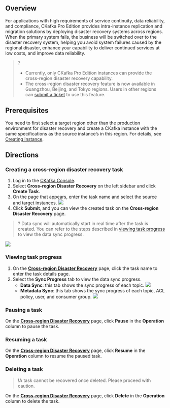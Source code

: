 ## Overview

For applications with high requirements of service continuity, data reliability, and compliance, CKafka Pro Edition provides intra-instance replication and migration solutions by deploying disaster recovery systems across regions. When the primary system fails, the business will be switched over to the disaster recovery system, helping you avoid system failures caused by the regional disaster, enhance your capability to deliver continued services at low costs, and improve data reliability.

>?
>- Currently, only CKafka Pro Edition instances can provide the cross-region disaster recovery capability.
>- The cross-region disaster recovery feature is now available in Guangzhou, Beijing, and Tokyo regions. Users in other regions can [submit a ticket](https://console.cloud.tencent.com/workorder/category) to use this feature.

## Prerequisites

You need to first select a target region other than the production environment for disaster recovery and create a CKafka instance with the same specifications as the source instance’s in this region. For details, see [Creating Instance](https://intl.cloud.tencent.com/document/product/597/39718).

## Directions

### Creating a cross-region disaster recovery task

1. Log in to the [CKafka Console](https://console.cloud.tencent.com/ckafka).
2. Select **Cross-region Disaster Recovery** on the left sidebar and click **Create Task**.
3. On the page that appears, enter the task name and select the source and target instances.
   ![](https://main.qcloudimg.com/raw/3ca26629164ab4cdbef1d38a500f6123.png)
4. Click **Submit**, and you can view the created task on the **Cross-region Disaster Recovery** page.
>? Data sync will automatically start in real time after the task is created. You can refer to the steps described in [viewing task progress](#1) to view the data sync progress.
>
![](https://main.qcloudimg.com/raw/f996a826d7e68ff742d986542c0d37c2.png)


### Viewing task progress[](id:1)

1. On the **[Cross-region Disaster Recovery](https://console.cloud.tencent.com/ckafka/backup?rid=4)** page, click the task name to enter the task details page.
2. Select the **Sync Progress** tab to view the data sync progress.
   - **Data Sync**: this tab shows the sync progress of each topic.
   ![](https://main.qcloudimg.com/raw/702b0d604083215382582cb780f0a967.png)
   - **Metadata Sync**: this tab shows the sync progress of each topic, ACL policy, user, and consumer group.
   ![](https://main.qcloudimg.com/raw/0a9689adf89ce1373c4183fd006c5631.png)

### Pausing a task

On the **[Cross-region Disaster Recovery](https://console.cloud.tencent.com/ckafka/backup?rid=4)** page, click **Pause** in the **Operation** column to pause the task.

### Resuming a task

On the **[Cross-region Disaster Recovery](https://console.cloud.tencent.com/ckafka/backup?rid=4)** page, click **Resume** in the **Operation** column to resume the paused task.

### Deleting a task

>!A task cannot be recovered once deleted. Please proceed with caution.

On the **[Cross-region Disaster Recovery](https://console.cloud.tencent.com/ckafka/backup?rid=4)** page, click **Delete** in the **Operation** column to delete the task.

